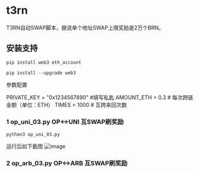# t3rn
T3RN自动SWAP脚本，据说单个地址SWAP上限奖励是2万个BRN。

## 安装支持
    pip install web3 eth_account

    pip install --upgrade web3

参数配置

   PRIVATE_KEY = "0x1234567890"  #填写私匙
   AMOUNT_ETH = 0.3  # 每次跨链金额（单位：ETH）
   TIMES = 1000  # 互跨来回次数
   
### 1 op_uni_03.py OP<->UNI 互SWAP刷奖励
    python3 op_uni_03.py
运行后如下截图
![image](https://github.com/user-attachments/assets/b84918fa-db30-41d1-b53c-e49541689c61)


### 2 op_arb_03.py OP<->ARB 互SWAP刷奖励
